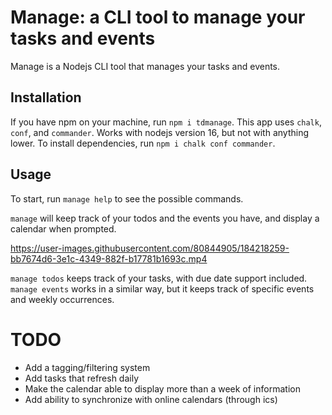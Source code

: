 # Manage: a CLI tool to manage your tasks and events

Manage is a Nodejs CLI tool that manages your tasks and events.

## Installation
If you have npm on your machine, run `npm i tdmanage`. This app uses `chalk`, `conf`, and `commander`. Works with nodejs version 16, but not with anything lower. To install dependencies, run `npm i chalk conf commander`.

## Usage
To start, run `manage help` to see the possible commands.

`manage` will keep track of your todos and the events you have, and display a calendar when prompted. 

https://user-images.githubusercontent.com/80844905/184218259-bb7674d6-3e1c-4349-882f-b17781b1693c.mp4

`manage todos` keeps track of your tasks, with due date support included. `manage events` works in a similar way, but it keeps track of specific events and weekly occurrences. 


# TODO
* Add a tagging/filtering system
* Add tasks that refresh daily 
* Make the calendar able to display more than a week of information
* Add ability to synchronize with online calendars (through ics)
